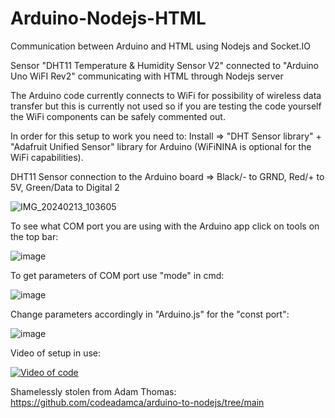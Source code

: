 # Arduino-Nodejs-HTML
Communication between Arduino and HTML using Nodejs and Socket.IO

Sensor "DHT11 Temperature & Humidity Sensor V2" connected to "Arduino Uno WiFI Rev2" communicating with HTML through Nodejs server

The Arduino code currently connects to WiFi for possibility of wireless data transfer but this is currently not used so if you are testing the code yourself the WiFi components can be safely commented out.

In order for this setup to work you need to:
Install => "DHT Sensor library" + "Adafruit Unified Sensor" library for Arduino (WiFiNINA is optional for the WiFi capabilities).

DHT11 Sensor connection to the Arduino board => Black/- to GRND, Red/+ to 5V, Green/Data to Digital 2

![IMG_20240213_103605](https://github.com/mhaihala/DHT11-to-HTML/assets/149393029/8ea34700-72b2-42ee-85fb-07fa90e9defd)


To see what COM port you are using with the Arduino app click on tools on the top bar:

![image](https://github.com/mhaihala/DHT11-to-HTML/assets/149393029/f0aeedc7-9baf-4104-a699-ddfc1a765651)

To get parameters of COM port use "mode" in cmd:

![image](https://github.com/mhaihala/DHT11-to-HTML/assets/149393029/2693e44e-f819-4e98-98cb-b8ae85110662)


Change parameters accordingly in "Arduino.js" for the "const port":

![image](https://github.com/mhaihala/DHT11-to-HTML/assets/149393029/f70a56ed-cb71-4409-ae29-7d57d73d1657)

Video of setup in use:

[![Video of code](https://img.youtube.com/vi/z-D6T3KnEGo/0.jpg)](https://www.youtube.com/watch?v=z-D6T3KnEGo)


Shamelessly stolen from Adam Thomas:
https://github.com/codeadamca/arduino-to-nodejs/tree/main
